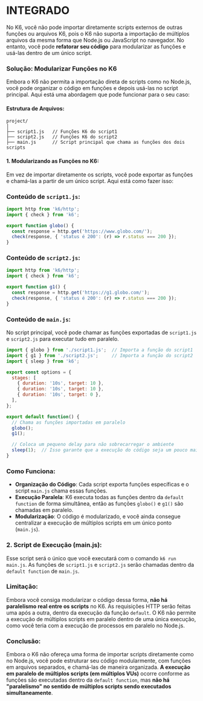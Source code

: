 # INTEGRADO

No K6, você não pode importar diretamente scripts externos de outras funções ou arquivos K6, pois o K6 não suporta a importação de múltiplos arquivos da mesma forma que Node.js ou JavaScript no navegador. No entanto, você pode **refatorar seu código** para modularizar as funções e usá-las dentro de um único script.

### Solução: Modularizar Funções no K6

Embora o K6 não permita a importação direta de scripts como no Node.js, você pode organizar o código em funções e depois usá-las no script principal. Aqui está uma abordagem que pode funcionar para o seu caso:

#### Estrutura de Arquivos:
```
project/
│
├── script1.js   // Funções K6 do script1
├── script2.js   // Funções K6 do script2
├── main.js      // Script principal que chama as funções dos dois scripts
```

#### 1. **Modularizando as Funções no K6**:
Em vez de importar diretamente os scripts, você pode exportar as funções e chamá-las a partir de um único script. Aqui está como fazer isso:

### **Conteúdo de `script1.js`**:
```javascript
import http from 'k6/http';
import { check } from 'k6';

export function globo() {
  const response = http.get('https://www.globo.com/');
  check(response, { 'status é 200': (r) => r.status === 200 });
}
```

### **Conteúdo de `script2.js`**:
```javascript
import http from 'k6/http';
import { check } from 'k6';

export function g1() {
  const response = http.get('https://g1.globo.com/');
  check(response, { 'status é 200': (r) => r.status === 200 });
}
```

### **Conteúdo de `main.js`**:
No script principal, você pode chamar as funções exportadas de `script1.js` e `script2.js` para executar tudo em paralelo.

```javascript
import { globo } from './script1.js';  // Importa a função do script1
import { g1 } from './script2.js';     // Importa a função do script2
import { sleep } from 'k6';

export const options = {
  stages: [
    { duration: '10s', target: 10 },
    { duration: '10s', target: 10 },
    { duration: '10s', target: 0 },
  ],
};

export default function() {
  // Chama as funções importadas em paralelo
  globo();
  g1();

  // Coloca um pequeno delay para não sobrecarregar o ambiente
  sleep(1);  // Isso garante que a execução do código seja um pouco mais controlada.
}
```

### Como Funciona:
- **Organização do Código**: Cada script exporta funções específicas e o script `main.js` chama essas funções.
- **Execução Paralela**: K6 executa todas as funções dentro da `default function` de forma simultânea, então as funções `globo()` e `g1()` são chamadas em paralelo.
- **Modularização**: O código é modularizado, e você ainda consegue centralizar a execução de múltiplos scripts em um único ponto (`main.js`).

### 2. **Script de Execução (main.js)**:
Esse script será o único que você executará com o comando `k6 run main.js`. As funções de `script1.js` e `script2.js` serão chamadas dentro da `default function` de `main.js`.

### **Limitação**:
Embora você consiga modularizar o código dessa forma, **não há paralelismo real entre os scripts** no K6. As requisições HTTP serão feitas uma após a outra, dentro da execução da função `default`. O K6 não permite a execução de múltiplos scripts em paralelo dentro de uma única execução, como você teria com a execução de processos em paralelo no Node.js.

### Conclusão:
Embora o K6 não ofereça uma forma de importar scripts diretamente como no Node.js, você pode estruturar seu código modularmente, com funções em arquivos separados, e chamá-las de maneira organizada. **A execução em paralelo de múltiplos scripts (em múltiplos VUs)** ocorre conforme as funções são executadas dentro da `default function`, mas **não há "paralelismo" no sentido de múltiplos scripts sendo executados simultaneamente**.